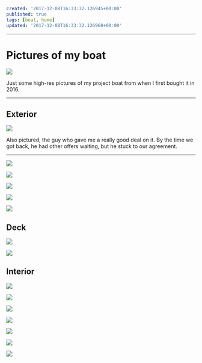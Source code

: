 ```yaml
created: '2017-12-08T16:33:32.126945+00:00'
published: true
tags: [boat, home]
updated: '2017-12-08T16:33:32.126968+00:00'

```
---

# Pictures of my boat

![](boat/firstBoatPics/IMG_0616_CR2_embedded.jpg)

Just some high-res pictures of my project boat from when I first bought it in 2016.

---

## Exterior

![](boat/firstBoatPics/IMG_0619_CR2_embedded.jpg)

Also pictured, the guy who gave me a really good deal on it. By the time we got
back, he had other offers waiting, but he stuck to our agreement.

---

![](boat/firstBoatPics/IMG_0594.JPG)

![](boat/firstBoatPics/IMG_0595.JPG)

![](boat/firstBoatPics/IMG_0596.JPG)

![](boat/firstBoatPics/IMG_0597.JPG)

![](boat/firstBoatPics/IMG_0598.JPG)

## Deck

![](boat/firstBoatPics/IMG_0620_CR2_embedded.jpg)

![](boat/firstBoatPics/IMG_0621_CR2_embedded.jpg)

## Interior

![](boat/firstBoatPics/IMG_0622_CR2_embedded.jpg)

![](boat/firstBoatPics/IMG_0623_CR2_embedded.jpg)

![](boat/firstBoatPics/IMG_0624_CR2_embedded.jpg)

![](boat/firstBoatPics/IMG_0625_CR2_embedded.jpg)

![](boat/firstBoatPics/IMG_0626_CR2_embedded.jpg)

![](boat/firstBoatPics/IMG_0627_CR2_embedded.jpg)

![](boat/firstBoatPics/IMG_0628_CR2_embedded.jpg)
